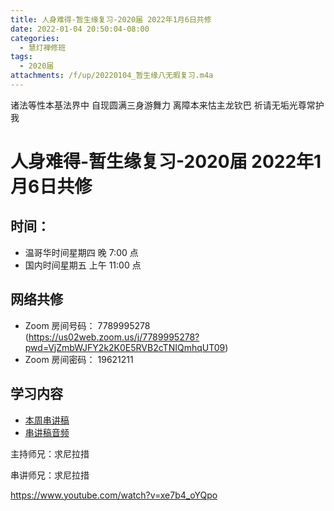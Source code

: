 ```yaml
---
title: 人身难得-暂生缘复习-2020届 2022年1月6日共修
date: 2022-01-04 20:50:04-08:00
categories:
  - 慧灯禅修班
tags:
  - 2020届
attachments: /f/up/20220104_暂生缘八无暇复习.m4a
---
```

诸法等性本基法界中 自现圆满三身游舞力 
离障本来怙主龙钦巴 祈请无垢光尊常护我

# 人身难得-暂生缘复习-2020届 2022年1月6日共修

## 时间：

* 温哥华时间星期四 晚 7:00 点
* 国内时间星期五 上午 11:00 点

## 网络共修

* Zoom 房间号码： 7789995278 (<https://us02web.zoom.us/j/7789995278?pwd=VjZmbWJFY2k2K0E5RVB2cTNIQmhqUT09>)
* Zoom 房间密码： 19621211

## 学习内容

* [本周串讲稿](/f/up/暂生缘复习.docx)
* [串讲稿音频](/f/up/20220104_暂生缘八无暇复习.m4a)

主持师兄：求尼拉措

串讲师兄：求尼拉措

<https://www.youtube.com/watch?v=xe7b4_oYQpo>